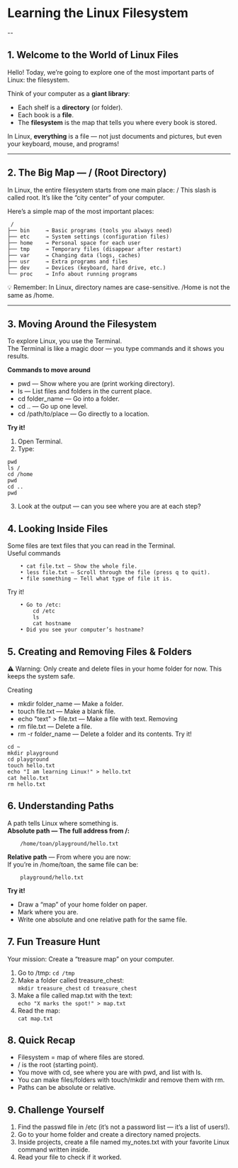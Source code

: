 # __Learning the Linux Filesystem__
--
## __1. Welcome to the World of Linux Files__

Hello! Today, we’re going to explore one of the most important parts of Linux: the filesystem.

Think of your computer as a __giant library__:
- Each shelf is a __directory__ (or folder).
- Each book is a __file__.
- The __filesystem__ is the map that tells you where every book is stored.

In Linux, __everything__ is a file — not just documents and pictures, but even your keyboard, mouse, and programs!

---

## __2. The Big Map — / (Root Directory)__
In Linux, the entire filesystem starts from one main place: /
This slash is called root. It’s like the “city center” of your computer.

Here’s a simple map of the most important places:
```
 /
├── bin     → Basic programs (tools you always need)
├── etc     → System settings (configuration files)
├── home    → Personal space for each user
├── tmp     → Temporary files (disappear after restart)
├── var     → Changing data (logs, caches)
├── usr     → Extra programs and files
├── dev     → Devices (keyboard, hard drive, etc.)
└── proc    → Info about running programs
```
💡 Remember: In Linux, directory names are case-sensitive. /Home is not the same as /home.

---

## __3. Moving Around the Filesystem__
To explore Linux, you use the Terminal. <br>
The Terminal is like a magic door — you type commands and it shows you results.<br>

__Commands to move around__
- pwd — Show where you are (print working directory).
- ls — List files and folders in the current place.
- cd folder_name — Go into a folder.
- cd .. — Go up one level.
- cd /path/to/place — Go directly to a location. <br>

__Try it!__ <br>
1. Open Terminal.
2. Type:
```
pwd
ls /
cd /home
pwd
cd ..
pwd
```
3. Look at the output — can you see where you are at each step?

## __4. Looking Inside Files__
Some files are text files that you can read in the Terminal.<br>
Useful commands
```
    • cat file.txt — Show the whole file.
    • less file.txt — Scroll through the file (press q to quit).
    • file something — Tell what type of file it is.
```
Try it!
```
    • Go to /etc:
        cd /etc
        ls
        cat hostname
    • Did you see your computer’s hostname?
```
## __5. Creating and Removing Files & Folders__ 
⚠ Warning: Only create and delete files in your home folder for now. This keeps the system safe.

Creating

- mkdir folder_name — Make a folder.
- touch file.txt — Make a blank file.
- echo "text" > file.txt — Make a file with text.
Removing
- rm file.txt — Delete a file.
- rm -r folder_name — Delete a folder and its contents.
Try it!
```
cd ~
mkdir playground
cd playground
touch hello.txt
echo "I am learning Linux!" > hello.txt
cat hello.txt
rm hello.txt
```
## __6. Understanding Paths__
A path tells Linux where something is.<br>
__Absolute path — The full address from /:__
```
	/home/toan/playground/hello.txt
```
__Relative path__ — From where you are now: <br>
If you’re in /home/toan, the same file can be:
```
	playground/hello.txt
```
__Try it!__
- Draw a “map” of your home folder on paper.
- Mark where you are.
- Write one absolute and one relative path for the same file.
## __7. Fun Treasure Hunt__
Your mission: Create a “treasure map” on your computer.
1. Go to /tmp:
`cd /tmp`
2. Make a folder called treasure_chest: <br>
`mkdir treasure_chest`
`cd treasure_chest`
3. Make a file called map.txt with the text: <br>
`echo "X marks the spot!" > map.txt`
4. Read the map: <br>
`cat map.txt`

## __8. Quick Recap__
- Filesystem = map of where files are stored.
- / is the root (starting point).
- You move with cd, see where you are with pwd, and list with ls.
- You can make files/folders with touch/mkdir and remove them with rm.
- Paths can be absolute or relative.
## __9. Challenge Yourself__
1. Find the passwd file in /etc (it’s not a password list — it’s a list of users!).
2. Go to your home folder and create a directory named projects.
3. Inside projects, create a file named my_notes.txt with your favorite Linux command written inside.
4. Read your file to check if it worked.
